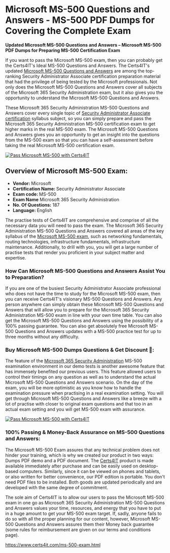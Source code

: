  <h1>Microsoft MS-500 <span class="exam_variation">Questions and Answers</span> - MS-500 PDF Dumps for Covering the Complete Exam </h1>
                    <p><strong>Updated Microsoft MS-500 <span class="exam_variation">Questions and Answers</span> – Microsoft MS-500 PDF Dumps for Preparing MS-500 Certification Exam</strong></p>
                    <p>If you want to pass the Microsoft MS-500 exam, then you can probably get the Certs4IT's Ideal MS-500 <span class="exam_variation">Questions and Answers</span>. The Certs4IT's updated 
                    <a href="https://www.certs4it.com/ms-500-exam.html">Microsoft MS-500 <span class="exam_variation">Questions and Answers</span></a> are among the top-ranking Security Administrator Associate certification preparation material that had the privilege of being tested by the 
                    Microsoft professionals. Not only does the Microsoft MS-500 <span class="exam_variation">Questions and Answers</span> cover all subjects of the Microsoft 365 Security Administration exam, but it 
                    also gives you the opportunity to understand the Microsoft MS-500 <span class="exam_variation">Questions and Answers</span>.</p>
                    <p>These Microsoft 365 Security Administration MS-500 <span class="exam_variation">Questions and Answers</span> cover every single topic of <a href="https://www.certs4it.com/security-administrator-associate-certification-exams.html">Security Administrator Associate certification</a> syllabus subject, 
                    so you can simply prepare and pass the Microsoft 365 Security Administration MS-500 certification exam to get higher marks in the 
                    real MS-500 exam. The Microsoft MS-500 <span class="exam_variation">Questions and Answers</span> gives you an opportunity to get an insight into the questions from the MS-500 exam so that you can 
                    have a self-assessment before taking the real Microsoft MS-500 certification exam.</p>
                    <p><a href="https://www.certs4it.com/ms-500-exam.html"><img src="https://www.certs4it.com/images/get-now-100-guanteed-success-certs4it.png" class="postImage" alt="Pass Microsoft MS-500 with Certs4IT"></a></p>
                    <h2>Overview of Microsoft MS-500 Exam:</h2>
                    <ul>
                        <li><strong>Vendor: </strong> Microsoft</li>
                        <li><strong>Certification Name: </strong> Security Administrator Associate</li>
                        <li><strong>Exam code: </strong> MS-500</li>
                        <li><strong>Exam Name</strong> Microsoft 365 Security Administration</li>
                        <li><strong>No. Of Questions:</strong> 187 </li>
                        <li><strong>Language: </strong> English</li>
                    </ul>
                     <p>The practise tests of Certs4IT are comprehensive and comprise of all the necessary data you will need to pass the exam. The Microsoft 365 Security Administration 
                    MS-500 <span class="exam_variation">Questions and Answers</span> covered all areas of the key syllabus of the <a href="https://www.certs4it.com/microsoft-certification-exams.html">Microsoft MS-500 exam</a>, such as networking fundamentals, routing technologies, infrastructure fundamentals, 
                    infrastructure maintenance. Additionally, to drill with you, you will get a large number of practise tests that render you proficient in your subject matter and expertise.</p>
                   <h3>How Can Microsoft MS-500 <span class="exam_variation">Questions and Answers</span> Assist You to Preparation?</h3>
                    <p>If you are one of the busiest Security Administrator Associate professional who does not have the time to study for the Microsoft MS-500 exam, then you can receive Certs4IT's visionary 
                    MS-500 <span class="exam_variation">Questions and Answers</span>. Any person anywhere can simply obtain these Microsoft MS-500 <span class="exam_variation">Questions and Answers</span> that will allow you to prepare for the 
                    Microsoft 365 Security Administration MS-500 exam in line with your own time table. You can also get the Microsoft MS-500 <span class="exam_variation">Questions and Answers</span> using the 
                    possibility of a 100% passing guarantee. You can also get absolutely free Microsoft MS-500 <span class="exam_variation">Questions and Answers</span> updates with a MS-500 practice test for up to 
                    three months without any difficulty.</p>
                    <h3>Buy Microsoft MS-500 Dumps Questions &amp; Get Discount 🤑:</h3>
                    <p>The feature of the <a href="https://www.certs4it.com/ms-500-exam.html">Microsoft 365 Security Administration</a> MS-500 examination environment in our demo tests is another awesome feature that has 
                    immensely benefited our previous users. This feature allowed users to control their timings on any question as well as to understand the actual 
                    Microsoft MS-500 <span class="exam_variation">Questions and Answers</span> scenario. On the day of the exam, you will be more optimistic as you know how to handle the examination pressure when practising in a 
                    real examination setting. You will get through Microsoft MS-500 <span class="exam_variation">Questions and Answers</span> like a breeze with a lot of practise with closer to original exam questions and that 
                    too in an actual exam setting and you will get MS-500 exam with assurance.</p>
                    <p><a href="https://www.certs4it.com/ms-500-exam.html"><img src="https://www.certs4it.com/images/Get-Now-100-Real-Valid-Exam-Certs4IT.jpeg" alt="Pass Microsoft MS-500 with Certs4IT"></a></p>
                    <h3>100% Passing &amp; Money-Back Assurance on MS-500 <span class="exam_variation">Questions and Answers</span>:</h3>
                    <p>The Microsoft MS-500 Exam assures that any technical problem does not hinder your training, which is why we created our product in two ways: Dumps PDF demo and a 
                    PDF document.  The <a href="https://www.certs4it.com/">Certs4IT</a> product is made available immediately after purchase and can be easily used on desktop-based computers. Similarly, since it can be viewed 
                    on phones and tablets, or also written for better convenience, our PDF edition is portable. You don't need PDF files to be installed. Both goods are updated 
                    periodically and are developed with the same degree of commitment.</p>
                    <p> The sole aim of Certs4IT is to allow our users to pass the Microsoft MS-500 exam in one go as Microsoft 365 Security Administration 
                    MS-500 <span class="exam_variation">Questions and Answers</span> values your time, resources, and energy that you have to put in a huge amount to get your MS-500 exam target. If, sadly, anyone fails to 
                    do so with all the proper planning for our content, however, Microsoft MS-500 <span class="exam_variation">Questions and Answers</span> assures them their Money back guarantee (some rules for reimbursement are given 
                    on our terms and conditions page).</p>
                   <a href="https://www.certs4it.com/ms-500-exam.html">https://www.certs4it.com/ms-500-exam.html</a>
            
